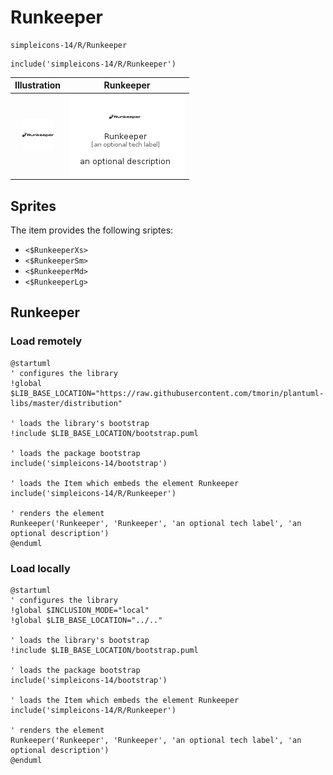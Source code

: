 # Runkeeper


```text
simpleicons-14/R/Runkeeper
```

```text
include('simpleicons-14/R/Runkeeper')
```



| Illustration | Runkeeper |
| :---: | :---: |
| ![illustration for Illustration](../../simpleicons-14/R/Runkeeper.png) | ![illustration for Runkeeper](../../simpleicons-14/R/Runkeeper.Local.png) |



## Sprites
The item provides the following sriptes:

- `<$RunkeeperXs>`
- `<$RunkeeperSm>`
- `<$RunkeeperMd>`
- `<$RunkeeperLg>`





## Runkeeper

### Load remotely
```plantuml
@startuml
' configures the library
!global $LIB_BASE_LOCATION="https://raw.githubusercontent.com/tmorin/plantuml-libs/master/distribution"

' loads the library's bootstrap
!include $LIB_BASE_LOCATION/bootstrap.puml

' loads the package bootstrap
include('simpleicons-14/bootstrap')

' loads the Item which embeds the element Runkeeper
include('simpleicons-14/R/Runkeeper')

' renders the element
Runkeeper('Runkeeper', 'Runkeeper', 'an optional tech label', 'an optional description')
@enduml
```

### Load locally
```plantuml
@startuml
' configures the library
!global $INCLUSION_MODE="local"
!global $LIB_BASE_LOCATION="../.."

' loads the library's bootstrap
!include $LIB_BASE_LOCATION/bootstrap.puml

' loads the package bootstrap
include('simpleicons-14/bootstrap')

' loads the Item which embeds the element Runkeeper
include('simpleicons-14/R/Runkeeper')

' renders the element
Runkeeper('Runkeeper', 'Runkeeper', 'an optional tech label', 'an optional description')
@enduml
```

